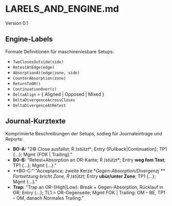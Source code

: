 # LARELS_AND_ENGINE.md

Version 0.1

## Engine-Labels
Formale Definitionen für maschinenlesbare Setups:

- `TwoClosesOutside(side)`
- `RetestAtEdge(edge)`
- `AbsorptionAt(edge|zone, side)`
- `CounterAbsorption(zone)`
- `ReturnToOR()`
- `ContinuationOver(z) `
- `DeltaAlign` = { Aligned | Opposed | Mixed }
- `DeltaDivergenceAcrossCloses`
- `DeltaDivergenceAtRetest`

## Journal-Kurztexte
Komprimierte Beschreibungen der Setups, sodieg für Journaleintrage und Reports:

- **BO-A:** "2© Close ausfallst; Ŕ *)stützt**; Entry {Pullback|Continuation}; TP1 {...}; Mgmt {FOK | Trailing}."
- **BO-B:** "Retest+Absorption an OR-Kante; Ŕ *)stützt**; Entry **weg fom Test**; TP1 {...}; Mgmt {...}."
- **BO-C:" "Acceptance; zweite Kerze **Gegen-Absorption/Divergenzj ** Fortsetzung bricht Zone, Ŕ *)stützt**; Entry **ubür/unter Zone**; TP1 {...}; Mgmt {...}."
- **Trap:** "Trap an OR-{High|Low}: Break + Gegen-Absorption, Rücklauf in OR; Entry {...}; TL1 = OR-Gegenseite; Mgmt FOK | Trailing: OM – BE, TP1 – OM, danach Normales Trailing."
